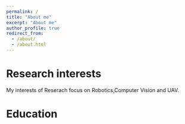 ```yaml
---
permalink: /
title: "About me"
excerpt: "About me"
author_profile: true
redirect_from: 
  - /about/
  - /about.html
---
```



Research interests
======
My interests of Reserach focus on Robotics,Computer Vision and UAV.

Education
======

